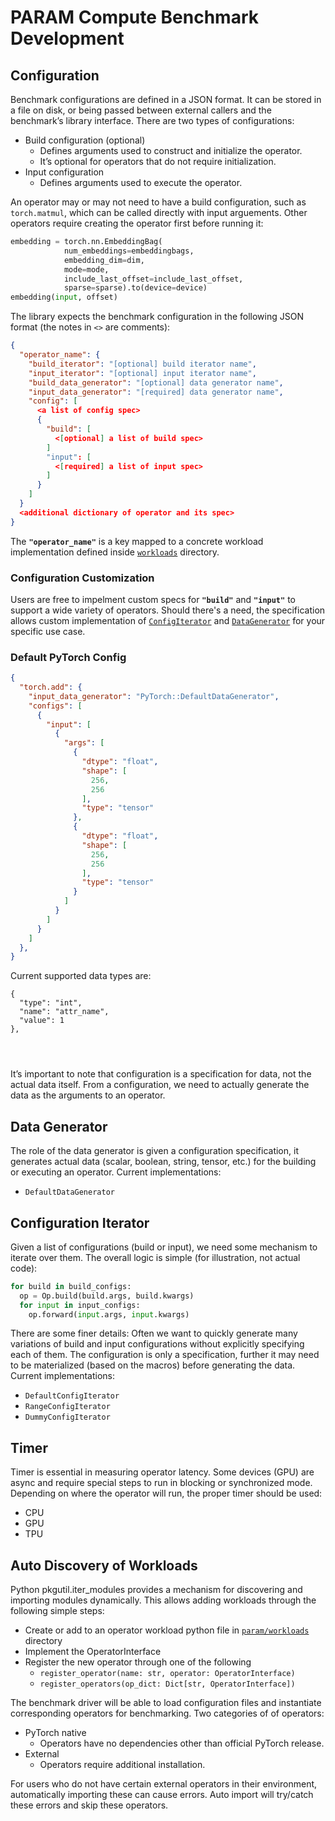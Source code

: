 # PARAM Compute Benchmark Development

## Configuration
Benchmark configurations are defined in a JSON format. It can be stored in a file on disk, or being passed between external callers and the benchmark’s library interface. There are two types of configurations:
* Build configuration (optional)
  * Defines arguments used to construct and initialize the operator.
  * It’s optional for operators that do not require initialization.
* Input configuration
  * Defines arguments used to execute the operator.

An operator may or may not need to have a build configuration, such as `torch.matmul`, which can be called directly with input arguements. Other operators require creating the operator first before running it:

```python
embedding = torch.nn.EmbeddingBag(
            num_embeddings=embeddingbags,
            embedding_dim=dim,
            mode=mode,
            include_last_offset=include_last_offset,
            sparse=sparse).to(device=device)
embedding(input, offset)
```
The library expects the benchmark configuration in the following JSON format (the notes in `<>` are comments):
```json
{
  "operator_name": {
    "build_iterator": "[optional] build iterator name",
    "input_iterator": "[optional] input iterator name",
    "build_data_generator": "[optional] data generator name",
    "input_data_generator": "[required] data generator name",
    "config": [
      <a list of config spec>
      {
        "build": [
          <[optional] a list of build spec>
        ]
        "input": [
          <[required] a list of input spec>
        ]
      }
    ]
  }
  <additional dictionary of operator and its spec>
}
```
The **`"operator_name"`** is a key mapped to a concrete workload implementation defined inside [`workloads`](workloads) directory.

### Configuration Customization
Users are free to impelment custom specs for **`"build"`** and **`"input"`** to support a wide variety of operators. Should there's a need, the specification allows custom implementation of [`ConfigIterator`](lib/config.py) and [`DataGenerator`](lib/data.py) for your specific use case.

### Default PyTorch Config
```json
{
  "torch.add": {
    "input_data_generator": "PyTorch::DefaultDataGenerator",
    "configs": [
      {
        "input": [
          {
            "args": [
              {
                "dtype": "float",
                "shape": [
                  256,
                  256
                ],
                "type": "tensor"
              },
              {
                "dtype": "float",
                "shape": [
                  256,
                  256
                ],
                "type": "tensor"
              }
            ]
          }
        ]
      }
    ]
  },
}
```
Current supported data types are:
```
{
  "type": "int",
  "name": "attr_name",
  "value": 1
},




```

It’s important to note that configuration is a specification for data, not the actual data itself. From a configuration, we need to actually generate the data as the arguments to an operator.

## Data Generator
The role of the data generator is given a configuration specification, it generates actual data (scalar, boolean, string, tensor, etc.) for the building or executing an operator. Current implementations:
* `DefaultDataGenerator`

## Configuration Iterator
Given a list of configurations (build or input), we need some mechanism to iterate over them. The overall logic is simple (for illustration, not actual code):

```python
for build in build_configs:
  op = Op.build(build.args, build.kwargs)
  for input in input_configs:
    op.forward(input.args, input.kwargs)
```

There are some finer details:
Often we want to quickly generate many variations of build and input configurations without explicitly specifying each of them.
The configuration is only a specification, further it may need to be materialized (based on the macros) before generating the data.
Current implementations:
* `DefaultConfigIterator`
* `RangeConfigIterator`
* `DummyConfigIterator`

## Timer
Timer is essential in measuring operator latency. Some devices (GPU) are async and require special steps to run in blocking or synchronized mode. Depending on where the operator will run, the proper timer should be used:
* CPU
* GPU
* TPU

## Auto Discovery of Workloads
Python pkgutil.iter_modules provides a mechanism for discovering and importing modules dynamically. This allows adding workloads through the following simple steps:
* Create or add to an operator workload python file in [`param/workloads`](param/workloads) directory
* Implement the OperatorInterface
* Register the new operator through one of the following
  * `register_operator(name: str, operator: OperatorInterface)`
  * `register_operators(op_dict: Dict[str, OperatorInterface])`

The benchmark driver will be able to load configuration files and instantiate corresponding operators for benchmarking. Two categories of of operators:
* PyTorch native
  * Operators have no dependencies other than official PyTorch release.
* External
  * Operators require additional installation.

For users who do not have certain external operators in their environment, automatically importing these can cause errors. Auto import will try/catch these errors and skip these operators.
